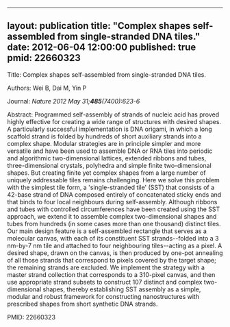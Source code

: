 
---
layout: publication
title:  "Complex shapes self-assembled from single-stranded DNA tiles."
date:   2012-06-04 12:00:00
published: true
pmid: 22660323
---

Title: Complex shapes self-assembled from single-stranded DNA tiles.

Authors: Wei B, Dai M, Yin P

Journal: *Nature 2012 May 31;**485**(7400):623-6*

Abstract: Programmed self-assembly of strands of nucleic acid has proved highly effective for creating a wide range of structures with desired shapes. A particularly successful implementation is DNA origami, in which a long scaffold strand is folded by hundreds of short auxiliary strands into a complex shape. Modular strategies are in principle simpler and more versatile and have been used to assemble DNA or RNA tiles into periodic and algorithmic two-dimensional lattices, extended ribbons and tubes, three-dimensional crystals, polyhedra and simple finite two-dimensional shapes. But creating finite yet complex shapes from a large number of uniquely addressable tiles remains challenging. Here we solve this problem with the simplest tile form, a 'single-stranded tile' (SST) that consists of a 42-base strand of DNA composed entirely of concatenated sticky ends and that binds to four local neighbours during self-assembly. Although ribbons and tubes with controlled circumferences have been created using the SST approach, we extend it to assemble complex two-dimensional shapes and tubes from hundreds (in some cases more than one thousand) distinct tiles. Our main design feature is a self-assembled rectangle that serves as a molecular canvas, with each of its constituent SST strands--folded into a 3 nm-by-7 nm tile and attached to four neighbouring tiles--acting as a pixel. A desired shape, drawn on the canvas, is then produced by one-pot annealing of all those strands that correspond to pixels covered by the target shape; the remaining strands are excluded. We implement the strategy with a master strand collection that corresponds to a 310-pixel canvas, and then use appropriate strand subsets to construct 107 distinct and complex two-dimensional shapes, thereby establishing SST assembly as a simple, modular and robust framework for constructing nanostructures with prescribed shapes from short synthetic DNA strands.

PMID: 22660323

